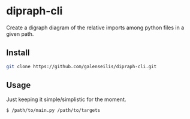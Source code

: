 # dipraph-cli

Create a digraph diagram of the relative imports among python files in a given path.

## Install

```bash
git clone https://github.com/galenseilis/dipraph-cli.git
```

## Usage

Just keeping it simple/simplistic for the moment.

```bash
$ /path/to/main.py /path/to/targets
```
